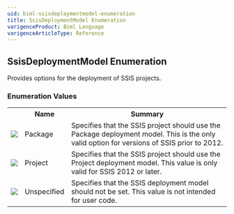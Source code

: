 ```yaml
---
uid: biml-ssisdeploymentmodel-enumeration
title: SsisDeploymentModel Enumeration
varigenceProduct: Biml Language
varigenceArticleType: Reference
---
```


## SsisDeploymentModel Enumeration<div class="LanguageSummary"><div class ="SummaryItem">Provides options for the deployment of SSIS projects.</div></div><div class="EnumValueGroup">### Enumeration Values<table id="EnumValue" class="MemberList"><tbody><tr><th class="MemberTypeIconColumnHeader">&nbsp;</th><th class="MemberNameColumnHeader">Name</th><th class="MemberSummaryColumnHeader">Summary</th></tr><tr class="cd0"><td align="center" class="MemberTypeIcon"><img src="enumValue.png"></img></td><td class="MemberName">Package</td><td class="MemberSummary"><div class ="SummaryItem">Specifies that the SSIS project should use the Package deployment model.  This is the only valid option for versions of SSIS prior to 2012.</div></td></tr><tr class="cd1"><td align="center" class="MemberTypeIcon"><img src="enumValue.png"></img></td><td class="MemberName">Project</td><td class="MemberSummary"><div class ="SummaryItem">Specifies that the SSIS project should use the Project deployment model.  This value is only valid for SSIS 2012 or later.</div></td></tr><tr class="cd0"><td align="center" class="MemberTypeIcon"><img src="enumValue.png"></img></td><td class="MemberName">Unspecified</td><td class="MemberSummary"><div class ="SummaryItem">Specifies that the SSIS deployment model should not be set.  This value is not intended for user code.</div></td></tr></tbody></table></div>